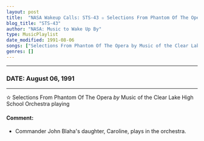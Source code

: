 ```yaml
---
layout: post
title:  "NASA Wakeup Calls: STS-43 ✫ Selections From Phantom Of The Opera by Music of the Clear Lake High School Orchestra playing ✵ August 06, 1991"
blog_title: "STS-43"
author: "NASA: Music to Wake Up By"
type: MusicPlaylist
date_modified: 1991-08-06
songs: ["Selections From Phantom Of The Opera by Music of the Clear Lake High School Orchestra playing"]
genres: []
---
```


----
### DATE: August 06, 1991
----
✫ Selections From Phantom Of The Opera *by* Music of the Clear Lake High School Orchestra playing  

#### Comment:
* Commander John Blaha's daughter, Caroline, plays in the orchestra.



<br/>
<center>
	<a target="_blank"
	   href="https://twitter.com/intent/tweet?hashtags=Space,NASA,Playlist,NASAWakeupCalls,SpaceProgram&text=🚀 {{ page.author}}, '{{ page.songs.first }}' {{ page.title }}, {{ site.url }}{{ page.url }}&via=nasawakeupcalls"><i class="fab fa-twitter" title="Tweet this page" alt="Tweet this page" style="font-size: 1.3em;"></i></a>
	&nbsp; 	<i class="fas fa-user-astronaut" style="font-size: 1.5em;"></i> &nbsp;
    <a id="custom_amazon_link"
       type="amzn" search="#"
       category="popular music">
    <i class="fab fa-amazon" style="font-size: 1.3em;"></i></a>
</center>

<!-- Randomly resolve an individual entry from a song array -->
<script src="/assets/javascript/seedrandom.min.js"></script>
<script>
  var wake_me_up = ["Selections From Phantom Of The Opera by Music of the Clear Lake High School Orchestra playing"];
  var prng = new Math.seedrandom();
  function randomSong() {
    song = wake_me_up[Math.floor(Math.random() * wake_me_up.length)];
    var amazon_link = document.getElementById("custom_amazon_link");
    amazon_link.setAttribute("search", song);
  }
  window.onload = randomSong();
</script>
